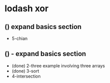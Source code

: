 # lodash xor

## () expand basics section
* 5-chian

## () - expand basics section
* (done) 2-three example involving three arrays
* (done) 3-sort
* 4-intersection
